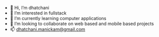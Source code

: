 - 👋 Hi, I’m dhatchani
- 👀 I’m interested in fullstack
- 🌱 I’m currently learning computer applications
- 💞️ I’m looking to collaborate on web based and mobile based projects
- 📫 dhatchani.manickam@gmail.com

<!---
dhatchu14/dhatchu14 is a ✨ special ✨ repository because its `README.md` (this file) appears on your GitHub profile.
You can click the Preview link to take a look at your changes.
--->
